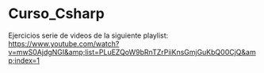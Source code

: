 # Curso_Csharp
Ejercicios serie de videos de la siguiente playlist: https://www.youtube.com/watch?v=mwS0AjdgNGI&amp;list=PLuEZQoW9bRnTZrPiiKnsGmjGuKbQ00CjQ&amp;index=1 
